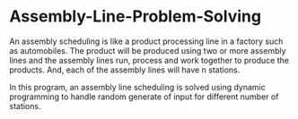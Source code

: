 # Assembly-Line-Problem-Solving

An assembly scheduling is like a product processing line in a factory such as automobiles. The product will be produced using two or more assembly lines and the assembly lines run, process and work together to produce the products. And, each of the assembly lines will have n stations.

In this program, an assembly line scheduling is solved using dynamic programming to handle random generate of input for different number of stations.

